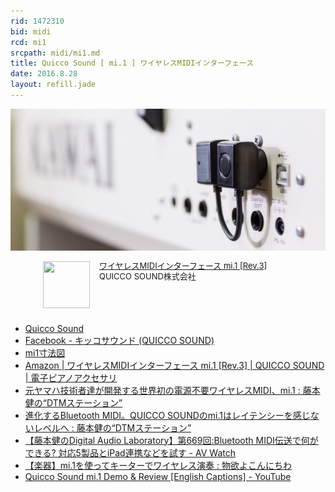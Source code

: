 ```yaml
---
rid: 1472310
bid: midi
rcd: mi1
srcpath: midi/mi1.md
title: Quicco Sound [ mi.1 ] ワイヤレスMIDIインターフェース
date: 2016.8.28
layout: refill.jade
---
```


![mi.1](mi1.jpg)

<div class="babylink-box" style="overflow: hidden; font-size: small; zoom: 1; margin: 0 auto; text-align: left; max-width: 400px;"><div class="babylink-image" style="float: left; margin: 0px 15px 10px 0px; width: 75px; height: 75px; text-align: center;"><a href="http://amzn.to/2boS6Ad" rel="nofollow" target="_blank"><img style="border-top: medium none; border-right: medium none; border-bottom: medium none; border-left: medium none;" src="http://ecx.images-amazon.com/images/I/41BRmVQZemL._SL75_.jpg" width="75" height="75" /></a></div><div class="babylink-info" style="overflow: hidden; zoom: 1; line-height: 120%;"><div class="babylink-title" style="margin-bottom: 2px; line-height: 120%;"><a href="http://amzn.to/2boS6Ad" rel="nofollow" target="_blank">ワイヤレスMIDIインターフェース mi.1 [Rev.3]</a></div><div class="babylink-manufacturer" style="margin-bottom: 5px;">QUICCO SOUND株式会社</div></div><div class="booklink-footer" style="clear: left"></div></div>

- [Quicco Sound](http://quicco.co.jp/ja/)
- [Facebook - キッコサウンド (QUICCO SOUND)](https://www.facebook.com/quiccosound)
- [mi1寸法図](chrome-extension://mhjfbmdgcfjbbpaeojofohoefgiehjai/index.html)
- [Amazon \| ワイヤレスMIDIインターフェース mi\.1 \[Rev\.3\] \| QUICCO SOUND \| 電子ピアノアクセサリ](http://amzn.to/2boS6Ad)
- [元ヤマハ技術者達が開発する世界初の電源不要ワイヤレスMIDI、mi.1 : 藤本健の“DTMステーション”](http://www.dtmstation.com/archives/51896666.html#more)
- [進化するBluetooth MIDI。QUICCO SOUNDのmi.1はレイテンシーを感じないレベルへ : 藤本健の“DTMステーション”](http://www.dtmstation.com/archives/51935581.html)
- [【藤本健のDigital Audio Laboratory】第669回:Bluetooth MIDI伝送で何ができる? 対応5製品とiPad連携などを試す \- AV Watch](http://av.watch.impress.co.jp/docs/series/dal/745845.html)
- [【楽器】mi\.1を使ってキーターでワイヤレス演奏 : 物欲よこんにちわ](http://blog.livedoor.jp/cupidity/archives/1813644.html)
- [Quicco Sound mi\.1 Demo & Review \[English Captions\] \- YouTube](https://www.youtube.com/watch?v=jvms4LZ7oh0)
